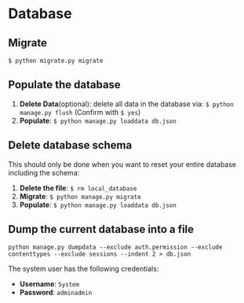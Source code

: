# Database

## Migrate
`$ python migrate.py migrate`

## Populate the database
1. **Delete Data**(optional): delete all data in the database via: `$ python manage.py flush` (Confirm with `$ yes`)
2. **Populate**: `$ python manage.py loaddata db.json`

## Delete database schema
This should only be done when you want to reset your entire database including the schema:
1. **Delete the file**: `$ rm local_database`
2. **Migrate**: `$ python manage.py migrate`
3. **Populate**: `$ python manage.py loaddata db.json`

## Dump the current database into a file
`python manage.py dumpdata --exclude auth.permission --exclude contenttypes --exclude sessions --indent 2 > db.json`

The system user has the following credentials:
* **Username**: `System`
* **Password**: `adminadmin`